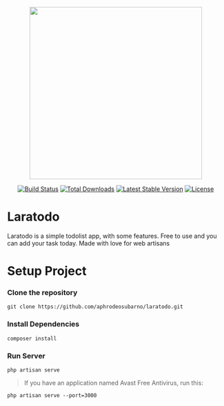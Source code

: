 <p align="center"><a href="https://laravel.com" target="_blank"><img src="https://raw.githubusercontent.com/laravel/art/master/logo-lockup/5%20SVG/2%20CMYK/1%20Full%20Color/laravel-logolockup-cmyk-red.svg" width="400"></a></p>

<p align="center">
<a href="https://travis-ci.org/laravel/framework"><img src="https://travis-ci.org/laravel/framework.svg" alt="Build Status"></a>
<a href="https://packagist.org/packages/laravel/framework"><img src="https://img.shields.io/packagist/dt/laravel/framework" alt="Total Downloads"></a>
<a href="https://packagist.org/packages/laravel/framework"><img src="https://img.shields.io/packagist/v/laravel/framework" alt="Latest Stable Version"></a>
<a href="https://packagist.org/packages/laravel/framework"><img src="https://img.shields.io/packagist/l/laravel/framework" alt="License"></a>
</p>

# Laratodo

Laratodo is a simple todolist app, with some features. Free to use and you can add your task today. Made with love for web artisans

# Setup Project

### Clone the repository

```
git clone https://github.com/aphrodeosubarno/laratodo.git
```

### Install Dependencies

```
composer install
```

### Run Server

```
php artisan serve
```

> If you have an application named Avast Free Antivirus, run this:

```
php artisan serve --port=3000
```
